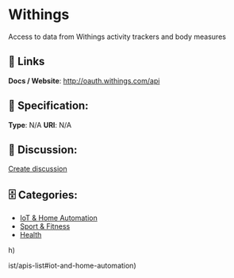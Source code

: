 # Withings


Access to data from Withings activity trackers and body measures

##  🔗 Links
**Docs / Website**: http://oauth.withings.com/api

## 🧬 Specification:
**Type**: N/A
**URI**: N/A

## 💬 Discussion:
[Create discussion](https://github.com/apis-list/apis-list/discussions/new)

## 🗄️ Categories:
- [IoT & Home Automation](https://github.com/apis-list/apis-list#iot--home-automation)
- [Sport & Fitness](https://github.com/apis-list/apis-list#sport--fitness)
- [Health](https://github.com/apis-list/apis-list#health)



h)







ist/apis-list#iot-and-home-automation)



